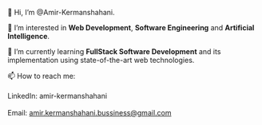 👋  Hi, I’m @Amir-Kermanshahani.

👀 I’m interested in **Web Development**, **Software Engineering** and **Artificial Intelligence**.

🌱 I’m currently learning **FullStack Software Development** and its implementation using state-of-the-art web technologies.

📫 How to reach me: <br><br>
    LinkedIn: amir-kermanshahani <br><br>
    Email: amir.kermanshahani.bussiness@gmail.com

<!---
Amir-Kermanshahani/Amir-Kermanshahani is a ✨ special ✨ repository because its `README.md` (this file) appears on your GitHub profile.
You can click the Preview link to take a look at your changes.
--->

